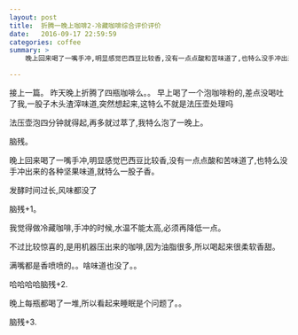 ```yaml
---
layout: post
title:  折腾一晚上咖啡2-冷藏咖啡综合评价评价
date:   2016-09-17 22:59:59
categories: coffee
summary: >
    晚上回来喝了一嘴手冲,明显感觉巴西豆比较香,没有一点点酸和苦味道了,也特么没手冲出来的各种坚果味道,就特么一股子香。

---
```


接上一篇。
昨天晚上折腾了四瓶咖啡么。。
早上喝了一个泡咖啡粉的,差点没喝吐了我,一股子木头渣滓味道,突然想起来,这特么不就是法压壶处理吗

法压壶泡四分钟就得起,再多就过萃了,我特么泡了一晚上。

脑残。

晚上回来喝了一嘴手冲,明显感觉巴西豆比较香,没有一点点酸和苦味道了,也特么没手冲出来的各种坚果味道,就特么一股子香。

发酵时间过长,风味都没了

脑残+1。

我觉得做冷藏咖啡,手冲的时候,水温不能太高,必须再降低一点。

不过比较惊喜的,是用机器压出来的咖啡,因为油脂很多,所以喝起来很柔软香甜。

满嘴都是香喷喷的。。啥味道也没了。。

哈哈哈哈脑残+2.

晚上每瓶都喝了一堆,所以看起来睡眠是个问题了。。

脑残+3.

















